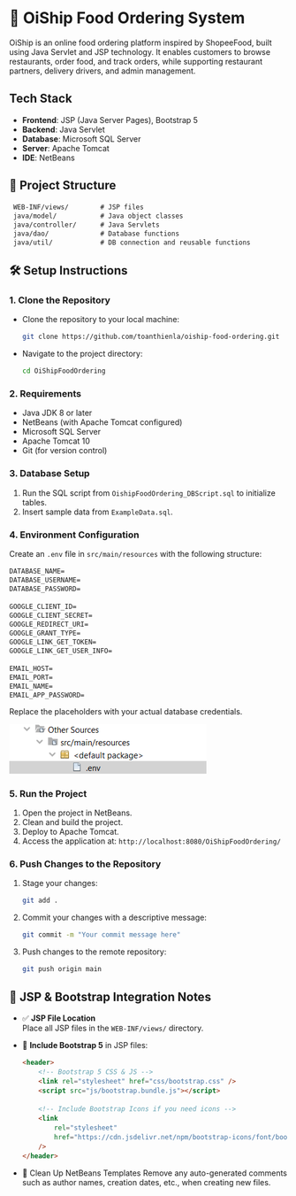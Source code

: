 # 🍱 OiShip Food Ordering System

OiShip is an online food ordering platform inspired by ShopeeFood, built using Java Servlet and JSP technology. It enables customers to browse restaurants, order food, and track orders, while supporting restaurant partners, delivery drivers, and admin management.

## Tech Stack

-   **Frontend**: JSP (Java Server Pages), Bootstrap 5
-   **Backend**: Java Servlet
-   **Database**: Microsoft SQL Server
-   **Server**: Apache Tomcat
-   **IDE**: NetBeans

## 📁 Project Structure

```
 WEB-INF/views/        # JSP files
 java/model/           # Java object classes
 java/controller/      # Java Servlets
 java/dao/             # Database functions
 java/util/            # DB connection and reusable functions
```

## 🛠️ Setup Instructions

### 1. Clone the Repository

-   Clone the repository to your local machine:

    ```bash
    git clone https://github.com/toanthienla/oiship-food-ordering.git
    ```

-   Navigate to the project directory:
    ```bash
    cd OiShipFoodOrdering
    ```

### 2. Requirements

-   Java JDK 8 or later
-   NetBeans (with Apache Tomcat configured)
-   Microsoft SQL Server
-   Apache Tomcat 10
-   Git (for version control)

### 3. Database Setup

1. Run the SQL script from `OishipFoodOrdering_DBScript.sql` to initialize tables.
2. Insert sample data from `ExampleData.sql`.

### 4. Environment Configuration

Create an `.env` file in `src/main/resources` with the following structure:

```env
DATABASE_NAME=
DATABASE_USERNAME=
DATABASE_PASSWORD=

GOOGLE_CLIENT_ID=
GOOGLE_CLIENT_SECRET=
GOOGLE_REDIRECT_URI=
GOOGLE_GRANT_TYPE=
GOOGLE_LINK_GET_TOKEN=
GOOGLE_LINK_GET_USER_INFO=

EMAIL_HOST=
EMAIL_PORT=
EMAIL_NAME=
EMAIL_APP_PASSWORD=
```

Replace the placeholders with your actual database credentials.

![Environment Configuration](images/envSetup.png)

### 5. Run the Project

1. Open the project in NetBeans.
2. Clean and build the project.
3. Deploy to Apache Tomcat.
4. Access the application at: `http://localhost:8080/OiShipFoodOrdering/`

### 6. Push Changes to the Repository

1. Stage your changes:
    ```bash
    git add .
    ```
2. Commit your changes with a descriptive message:
    ```bash
    git commit -m "Your commit message here"
    ```
3. Push changes to the remote repository:
    ```bash
    git push origin main
    ```

## 📝 JSP & Bootstrap Integration Notes

-   ✅ **JSP File Location**  
    Place all JSP files in the `WEB-INF/views/` directory.

-   🎨 **Include Bootstrap 5** in JSP files:

    ```html
    <header>
        <!-- Bootstrap 5 CSS & JS -->
        <link rel="stylesheet" href="css/bootstrap.css" />
        <script src="js/bootstrap.bundle.js"></script>

        <!-- Include Bootstrap Icons if you need icons -->
        <link
            rel="stylesheet"
            href="https://cdn.jsdelivr.net/npm/bootstrap-icons/font/bootstrap-icons.css"
        />
    </header>
    ```

-   🧹 Clean Up NetBeans Templates
    Remove any auto-generated comments such as author names, creation dates, etc., when creating new files.
